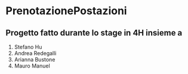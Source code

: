 # PrenotazionePostazioni

## Progetto fatto durante lo stage in 4H insieme a
1) Stefano Hu
2) Andrea Redegalli
3) Arianna Bustone
4) Mauro Manuel
